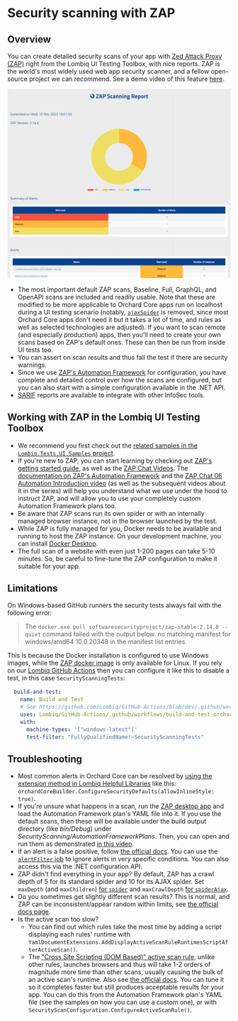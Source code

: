 # Security scanning with ZAP

## Overview

You can create detailed security scans of your app with [Zed Attack Proxy (ZAP)](https://www.zaproxy.org/) right from the Lombiq UI Testing Toolbox, with nice reports. ZAP is the world's most widely used web app security scanner, and a fellow open-source project we can recommend. See a demo video of this feature [here](https://www.youtube.com/watch?v=iUYivLkFbY4).

![Sample ZAP security scan report](Attachments/ZapReportScreenshot.png)

- The most important default ZAP scans, Baseline, Full, GraphQL, and OpenAPI scans are included and readily usable. Note that these are modified to be more applicable to Orchard Core apps run on localhost during a UI testing scenario (notably, [`ajaxSpider`](https://www.zaproxy.org/docs/desktop/addons/ajax-spider/automation/) is removed, since most Orchard Core apps don't need it but it takes a lot of time, and rules as well as selected technologies are adjusted). If you want to scan remote (and especially production) apps, then you'll need to create your own scans based on ZAP's default ones. These can then be run from inside UI tests too.
- You can assert on scan results and thus fail the test if there are security warnings.
- Since we use [ZAP's Automation Framework](https://www.zaproxy.org/docs/automate/automation-framework/) for configuration, you have complete and detailed control over how the scans are configured, but you can also start with a simple configuration available in the .NET API.
- [SARIF](https://sarifweb.azurewebsites.net/) reports are available to integrate with other InfoSec tools.

## Working with ZAP in the Lombiq UI Testing Toolbox

- We recommend you first check out the [related samples in the `Lombiq.Tests.UI.Samples` project](../../Lombiq.Tests.UI.Samples/Tests/SecurityScanningTests.cs).
- If you're new to ZAP, you can start learning by checking out [ZAP's getting started guide](https://www.zaproxy.org/getting-started/), as well as the [ZAP Chat Videos](https://www.zaproxy.org/zap-chat/). The [documentation on ZAP's Automation Framework](https://www.zaproxy.org/docs/automate/automation-framework/) and the [ZAP Chat 06 Automation Introduction video](https://www.youtube.com/watch?v=PnCbIAnauD8) (as well as the subsequent videos about it in the series) will help you understand what we use under the hood to instruct ZAP, and will allow you to use your completely custom Automation Framework plans too.
- Be aware that ZAP scans run its own spider or with an internally managed browser instance, not in the browser launched by the test.
- While ZAP is fully managed for you, Docker needs to be available and running to host the ZAP instance. On your development machine, you can install [Docker Desktop](https://www.docker.com/products/docker-desktop/).
- The full scan of a website with even just 1-200 pages can take 5-10 minutes. So, be careful to fine-tune the ZAP configuration to make it suitable for your app.

## Limitations

On Windows-based GitHub runners the security tests always fail with the following error:

> The `docker.exe pull softwaresecurityproject/zap-stable:2.14.0 --quiet` command failed with the output below.
> no matching manifest for windows/amd64 10.0.20348 in the manifest list entries.

This is because the Docker installation is configured to use Windows images, while the [ZAP docker image](https://hub.docker.com/r/softwaresecurityproject/zap-stable/tags) is only available for Linux. If you rely on our [Lombiq GitHub Actions](https://github.com/Lombiq/GitHub-Actions) then you can configure it like this to disable a test, in this case `SecurityScanningTests`:

```yaml
  build-and-test:
    name: Build and Test
    # See https://github.com/Lombiq/GitHub-Actions/blob/dev/.github/workflows/build-and-test-orchard-core.yml.
    uses: Lombiq/GitHub-Actions/.github/workflows/build-and-test-orchard-core.yml@dev
    with:
      machine-types: '["windows-latest"]'
      test-filter: "FullyQualifiedName!~SecurityScanningTests"
```

## Troubleshooting

- Most common alerts in Orchard Core can be resolved by [using the extension method in Lombiq Helpful Libraries](https://github.com/Lombiq/Helpful-Libraries/blob/dev/Lombiq.HelpfulLibraries.OrchardCore/Docs/Security.md) like this: `orchardCoreBuilder.ConfigureSecurityDefaults(allowInlineStyle: true)`.
- If you're unsure what happens in a scan, run the [ZAP desktop app](https://www.zaproxy.org/download/) and load the Automation Framework plan's YAML file into it. If you use the default scans, then these will be available under the build output directory (like _bin/Debug_) under _SecurityScanning/AutomationFrameworkPlans_. Then, you can open and run them as demonstrated [in this video](https://youtu.be/PnCbIAnauD8?si=u0vi63Uvv9wZINzb&t=1173).
- If an alert is a false positive, follow [the official docs](https://www.zaproxy.org/faq/how-do-i-handle-a-false-positive/). You can use the [`alertFilter` job](https://www.zaproxy.org/docs/desktop/addons/alert-filters/automation/) to ignore alerts in very specific conditions. You can also access this via the .NET configuration API.
- ZAP didn't find everything in your app? By default, ZAP has a crawl depth of 5 for its standard spider and 10 for its AJAX spider. Set `maxDepth` (and `maxChildren`) [for `spider`](https://www.zaproxy.org/docs/desktop/addons/automation-framework/job-spider/) and `maxCrawlDepth` [for `spiderAjax`](https://www.zaproxy.org/docs/desktop/addons/ajax-spider/automation/).
- Do you sometimes get slightly different scan results? This is normal, and ZAP can be inconsistent/appear random within limits, see [the official docs page](https://www.zaproxy.org/faq/why-can-zap-scans-be-inconsistent/).
- Is the active scan too slow?
  - You can find out which rules take the most time by adding a script displaying each rules' runtime with `YamlDocumentExtensions.AddDisplayActiveScanRuleRuntimesScriptAfterActiveScan()`.
  - The ["Cross Site Scripting (DOM Based)" active scan rule](https://www.zaproxy.org/docs/desktop/addons/dom-xss-active-scan-rule/), unlike other rules, launches browsers and thus will take 1-2 orders of magnitude more time than other scans, usually causing the bulk of an active scan's runtime. Also see [the official docs](https://www.zaproxy.org/docs/desktop/addons/dom-xss-active-scan-rule/). You can tune it so it completes faster but still produces acceptable results for your app. You can do this from the Automation Framework plan's YAML file (see the samples on how you can use a custom one), or with `SecurityScanConfiguration.ConfigureActiveScanRule()`.
